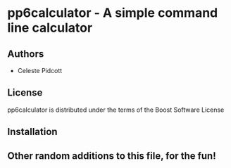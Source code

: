 pp6calculator - A simple command line calculator
================================================

Authors
-------
- Celeste Pidcott

License
-------
pp6calculator is distributed under the terms of the Boost Software License

Installation
------------

Other random additions to this file, for the fun!
-----------------------------------
